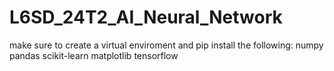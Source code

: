 # L6SD_24T2_AI_Neural_Network

make sure to create a virtual enviroment and pip install the following:
numpy
pandas
scikit-learn
matplotlib
tensorflow
